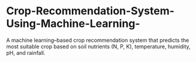 # Crop-Recommendation-System-Using-Machine-Learning-
A machine learning–based crop recommendation system that predicts the most suitable crop based on soil nutrients (N, P, K), temperature, humidity, pH, and rainfall.
